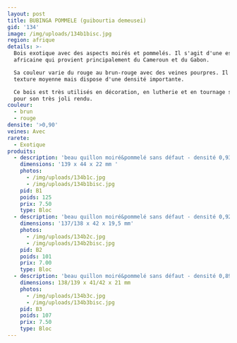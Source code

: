 ```yaml
---
layout: post
title: BUBINGA POMMELE (guibourtia demeusei)
gid: '134'
image: /img/uploads/134b1bisc.jpg
region: afrique
details: >-
  Bois exotique avec des aspects moirés et pommelés. Il s'agit d'une essence
  africaine qui provient principalement du Cameroun et du Gabon. 

  Sa couleur varie du rouge au brun-rouge avec des veines pourpres. Il a une
  texture moyenne mais dispose d'une densité importante. 

  Ce bois est très utilisés en décoration, en lutherie et en tournage sur bois
  pour son très joli rendu.
couleur:
  - brun
  - rouge
densite: '>0,90'
veines: Avec
rarete:
  - Exotique
produits:
  - description: 'beau quillon moiré&pommelé sans défaut - densité 0,93'
    dimensions: '139 x 44 x 22 mm '
    photos:
      - /img/uploads/134b1c.jpg
      - /img/uploads/134b1bisc.jpg
    pid: B1
    poids: 125
    prix: 7.50
    type: Bloc
  - description: 'beau quillon moiré&pommelé sans défaut - densité 0,92'
    dimensions: '137/138 x 42 x 19,5 mm'
    photos:
      - /img/uploads/134b2c.jpg
      - /img/uploads/134b2bisc.jpg
    pid: B2
    poids: 101
    prix: 7.00
    type: Bloc
  - description: 'beau quillon moiré&pommelé sans défaut - densité 0,89'
    dimensions: 138/139 x 41/42 x 21 mm
    photos:
      - /img/uploads/134b3c.jpg
      - /img/uploads/134b3bisc.jpg
    pid: B3
    poids: 107
    prix: 7.50
    type: Bloc
---
```


